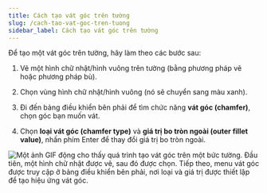 ```yaml
---
title: Cách tạo vát góc trên tường
slug: /cach-tao-vat-goc-tren-tuong
sidebar_label: Cách tạo vát góc trên tường
---
```


Để tạo một vát góc trên tường, hãy làm theo các bước sau:

1. Vẽ một hình chữ nhật/hình vuông trên tường (bằng phương pháp vẽ hoặc phương pháp bù).

2. Chọn vùng hình chữ nhật/hình vuông (nó sẽ chuyển sang màu xanh).

3. Đi đến bảng điều khiển bên phải để tìm chức năng **vát góc (chamfer)**, chọn góc bạn muốn vát.

4. Chọn **loại vát góc (chamfer type)** và **giá trị bo tròn ngoài (outer fillet value)**, nhấn phím Enter để thay đổi giá trị bo tròn ngoài.

![Một ảnh GIF động cho thấy quá trình tạo vát góc trên một bức tường. Đầu tiên, một hình chữ nhật được vẽ, sau đó được chọn. Tiếp theo, menu vát góc được truy cập ở bảng điều khiển bên phải, nơi loại và giá trị được thiết lập để tạo hiệu ứng vát góc.](https://storage.googleapis.com/jegavn_kb/images/b6c9a9cc-ccdd-416d-835a-55728095f1b8.gif)